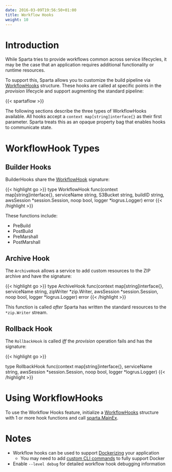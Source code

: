 ```yaml
---
date: 2016-03-09T19:56:50+01:00
title: Workflow Hooks
weight: 10
---
```


# Introduction

While Sparta tries to provide workflows common across service lifecycles, it may be the case that an application requires additional functionality or runtime resources.

To support this, Sparta allows you to customize the build pipeline via [WorkflowHooks](https://godoc.org/github.com/mweagle/Sparta#WorkflowHooks) structure.  These hooks are called at specific points in the _provision_ lifecycle and support augmenting the standard pipeline:

{{< spartaflow >}}

The following sections describe the three types of WorkflowHooks available.  All hooks accept a `context map[string]interface{}` as their first parameter.  Sparta treats this as an opaque property bag that enables hooks to communicate state.

# WorkflowHook Types

## Builder Hooks

BuilderHooks share the [WorkflowHook](https://godoc.org/github.com/mweagle/Sparta#WorkflowHook) signature:

{{< highlight go >}}
type WorkflowHook func(context map[string]interface{},
	serviceName string,
	S3Bucket string,
	buildID string,
	awsSession *session.Session,
	noop bool,
	logger *logrus.Logger) error
{{< /highlight >}}

These functions include:

  - PreBuild
  - PostBuild
  - PreMarshall
  - PostMarshall

## Archive Hook

The `ArchiveHook` allows a service to add custom resources to the ZIP archive and have the signature:

{{< highlight go >}}
type ArchiveHook func(context map[string]interface{},
    serviceName string,
    zipWriter *zip.Writer,
    awsSession *session.Session,
    noop bool,
    logger *logrus.Logger) error
{{< /highlight >}}

This function is called _after_ Sparta has written the standard resources to the `*zip.Writer` stream.

## Rollback Hook

The `RollbackHook` is called *iff* the _provision_ operation fails and has the signature:

{{< highlight go >}}

type RollbackHook func(context map[string]interface{},
    serviceName string,
    awsSession *session.Session,
    noop bool,
    logger *logrus.Logger)
{{< /highlight >}}


# Using WorkflowHooks

To use the Workflow Hooks feature, initialize a [WorkflowHooks](https://godoc.org/github.com/mweagle/Sparta#WorkflowHooks) structure with 1 or more hook functions and call [sparta.MainEx](https://godoc.org/github.com/mweagle/Sparta#MainEx).

# Notes

  - Workflow hooks can be used to support [Dockerizing](https://github.com/mweagle/SpartaDocker) your application
    - You may need to add [custom CLI commands](/reference/application/custom_commands) to fully support Docker
  - Enable `--level debug` for detailed workflow hook debugging information
